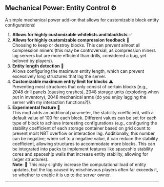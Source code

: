 

## Mechanical Power: Entity Control ⚙️

A simple mechanical power add-on that allows for customizable block entity configurations!

1. **Allows for highly customizable whitelists and blacklists** ✅
2. **Allows for highly customizable compression feedback** 🔄  
   Choosing to keep or destroy blocks. This can prevent almost all compression miners (this may be controversial, as compression miners lag servers but are more efficient than drills, considered a bug, yet beloved by players).
3. **Entity length detection** 📏  
   Allows configuring the maximum entity length, which can prevent excessively long structures that lag the server.
4. **Customizable maximum entity limit for blocks** ⚠️  
   Preventing most structures that only consist of certain blocks (e.g., 2048 drill panels (causing crashes), 2048 storage units (exploding when put in inventory), 2048 mechanical arms (do you enjoy lagging the server with my interaction functions?)).
5. **Experimental feature** 🔬  
   This mod adds an additional parameter, the stability coefficient, with a default value of 100 for each block. Different values can be set for each type of block to achieve interesting configurations (e.g., configuring the stability coefficient of each storage container based on grid count to prevent most NBT overflow or interaction lag. Additionally, this number can be negative; when set to a negative value, it can reduce the stability coefficient, allowing structures to accommodate more blocks. This can be integrated into packs to implement features like spaceship stability cores and spaceship walls that increase entity stability, allowing for larger structures).  
   **Note**: 🛑 This may slightly increase the computational load of entity updates, but the lag caused by mischievous players often far exceeds it, so whether to enable it is up to the server owner.

---